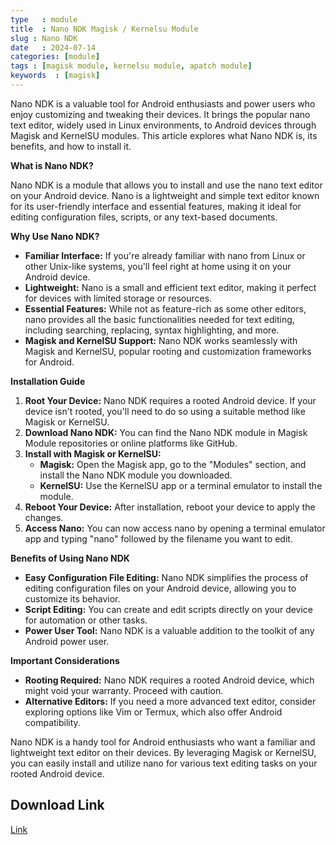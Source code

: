 ```yaml
---
type   : module
title  : Nano NDK Magisk / Kernelsu Module
slug : Nano NDK
date   : 2024-07-14
categories: [module]
tags : [magisk module, kernelsu module, apatch module]
keywords  : [magisk]
---
```



Nano NDK is a valuable tool for Android enthusiasts and power users who enjoy customizing and tweaking their devices. It brings the popular nano text editor, widely used in Linux environments, to Android devices through Magisk and KernelSU modules. This article explores what Nano NDK is, its benefits, and how to install it.

**What is Nano NDK?**

Nano NDK is a module that allows you to install and use the nano text editor on your Android device. Nano is a lightweight and simple text editor known for its user-friendly interface and essential features, making it ideal for editing configuration files, scripts, or any text-based documents.

**Why Use Nano NDK?**

* **Familiar Interface:** If you're already familiar with nano from Linux or other Unix-like systems, you'll feel right at home using it on your Android device.
* **Lightweight:** Nano is a small and efficient text editor, making it perfect for devices with limited storage or resources.
* **Essential Features:** While not as feature-rich as some other editors, nano provides all the basic functionalities needed for text editing, including searching, replacing, syntax highlighting, and more.
* **Magisk and KernelSU Support:** Nano NDK works seamlessly with Magisk and KernelSU, popular rooting and customization frameworks for Android.

**Installation Guide**

1. **Root Your Device:** Nano NDK requires a rooted Android device. If your device isn't rooted, you'll need to do so using a suitable method like Magisk or KernelSU.
2. **Download Nano NDK:** You can find the Nano NDK module in Magisk Module repositories or online platforms like GitHub.
3. **Install with Magisk or KernelSU:**
    * **Magisk:** Open the Magisk app, go to the "Modules" section, and install the Nano NDK module you downloaded.
    * **KernelSU:** Use the KernelSU app or a terminal emulator to install the module.
4. **Reboot Your Device:** After installation, reboot your device to apply the changes.
5. **Access Nano:** You can now access nano by opening a terminal emulator app and typing "nano" followed by the filename you want to edit.

**Benefits of Using Nano NDK**

* **Easy Configuration File Editing:** Nano NDK simplifies the process of editing configuration files on your Android device, allowing you to customize its behavior.
* **Script Editing:** You can create and edit scripts directly on your device for automation or other tasks.
* **Power User Tool:** Nano NDK is a valuable addition to the toolkit of any Android power user.

**Important Considerations**

* **Rooting Required:** Nano NDK requires a rooted Android device, which might void your warranty. Proceed with caution.
* **Alternative Editors:** If you need a more advanced text editor, consider exploring options like Vim or Termux, which also offer Android compatibility.

Nano NDK is a handy tool for Android enthusiasts who want a familiar and lightweight text editor on their devices. By leveraging Magisk or KernelSU, you can easily install and utilize nano for various text editing tasks on your rooted Android device.


## Download Link
[Link](https://github.com/White9shadow/Module/raw/main/Nano_for_Android_NDK-7.2-7201.zip)


